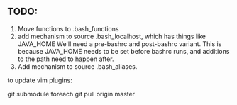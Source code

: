 TODO:
-----

1. Move functions to .bash_functions
2. add mechanism to source .bash_localhost, which has things like JAVA_HOME
   We'll need a pre-bashrc and post-bashrc variant.  This is because JAVA_HOME
   needs to be set before bashrc runs, and additions to the path need to
   happen after.
3. Add mechanism to source .bash_aliases.


to update vim plugins:

git submodule foreach git pull origin master
